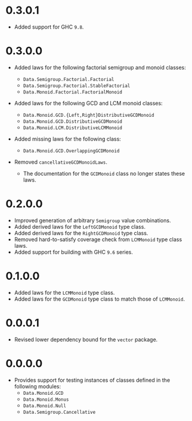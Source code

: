 # 0.3.0.1

- Added support for GHC `9.8`.

# 0.3.0.0

- Added laws for the following factorial semigroup and monoid classes:
    - `Data.Semigroup.Factorial.Factorial`
    - `Data.Semigroup.Factorial.StableFactorial`
    - `Data.Monoid.Factorial.FactorialMonoid`

- Added laws for the following GCD and LCM monoid classes:
    - `Data.Monoid.GCD.{Left,Right}DistributiveGCDMonoid`
    - `Data.Monoid.GCD.DistributiveGCDMonoid`
    - `Data.Monoid.LCM.DistributiveLCMMonoid`

- Added missing laws for the following class:
    - `Data.Monoid.GCD.OverlappingGCDMonoid`

- Removed `cancellativeGCDMonoidLaws`.
    - The documentation for the `GCDMonoid` class no longer states these laws.

# 0.2.0.0

- Improved generation of arbitrary `Semigroup` value combinations.
- Added derived laws for the `LeftGCDMonoid` type class.
- Added derived laws for the `RightGCDMonoid` type class.
- Removed hard-to-satisfy coverage check from `LCMMonoid` type class laws.
- Added support for building with GHC `9.6` series.

# 0.1.0.0

- Added laws for the `LCMMonoid` type class.
- Added laws for the `GCDMonoid` type class to match those of `LCMMonoid`.

# 0.0.0.1

- Revised lower dependency bound for the `vector` package.

# 0.0.0.0

- Provides support for testing instances of classes defined in the following
  modules:
    - `Data.Monoid.GCD`
    - `Data.Monoid.Monus`
    - `Data.Monoid.Null`
    - `Data.Semigroup.Cancellative`

